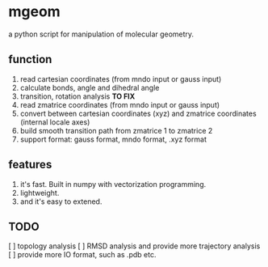 # mgeom
a python script for manipulation of molecular geometry.

## function
1. read cartesian coordinates (from mndo input or gauss input)
2. calculate bonds, angle and dihedral angle
3. transition, rotation analysis **TO FIX** 
4. read zmatrice coordinates (from mndo input or gauss input)
5. convert between cartesian coordinates (xyz) and zmatrice coordinates (internal locale axes)
6. build smooth transition path from zmatrice 1 to zmatrice 2
7. support format: gauss format, mndo format, .xyz format

## features
1. it's fast. Built in numpy with vectorization programming.
2. lightweight.
3. and it's easy to extened.

## TODO
[ ] topology analysis
[ ] RMSD analysis and provide more trajectory analysis
[ ] provide more IO format, such as .pdb etc.
